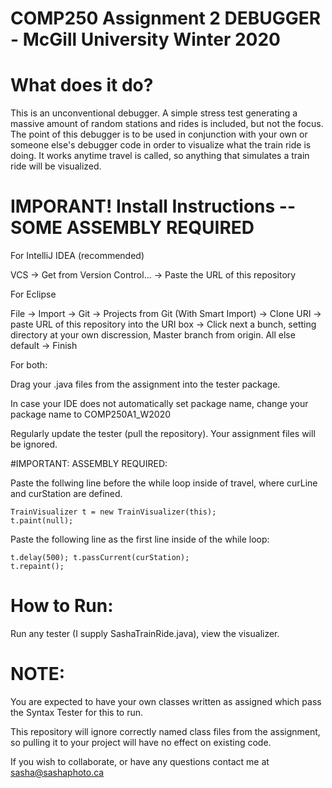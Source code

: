 # COMP250 Assignment 2 DEBUGGER - McGill University Winter 2020

# What does it do?
This is an unconventional debugger.
A simple stress test generating a massive amount of random stations and rides is included, but not the focus.
The point of this debugger is to be used in conjunction with your own or someone else's debugger code in order to visualize what the train ride is doing. It works anytime travel is called, so anything that simulates a train ride will be visualized.

# IMPORANT! Install Instructions -- SOME ASSEMBLY REQUIRED

For IntelliJ IDEA (recommended)

VCS -> Get from Version Control... -> Paste the URL of this repository

For Eclipse

File -> Import -> Git -> Projects from Git (With Smart Import) -> Clone URI -> paste URL of this repository into the URI box -> Click next a bunch, setting directory at your own discression, Master branch from origin. All else default -> Finish

For both:

Drag your .java files from the assignment into the tester package.

In case your IDE does not automatically set package name, change your package name to COMP250A1_W2020

Regularly update the tester (pull the repository). Your assignment files will be ignored.

#IMPORTANT: ASSEMBLY REQUIRED:

Paste the follwing line before the while loop inside of travel, where curLine and curStation are defined.

<code>TrainVisualizer t = new TrainVisualizer(this); 	t.paint(null);</code>

Paste the following line as the first line inside of the while loop:

<code>t.delay(500); t.passCurrent(curStation); t.repaint();</code>

# How to Run:

Run any tester (I supply SashaTrainRide.java), view the visualizer.

# NOTE:
You are expected to have your own classes written as assigned which pass the Syntax Tester for this to run.

This repository will ignore correctly named class files from the assignment, so pulling it to your project will have no effect on existing code.

If you wish to collaborate, or have any questions contact me at sasha@sashaphoto.ca



